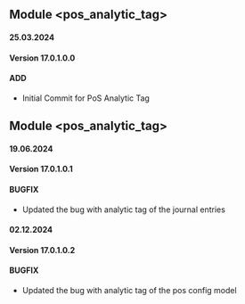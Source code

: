 ## Module <pos_analytic_tag>

#### 25.03.2024
#### Version 17.0.1.0.0
#### ADD
 - Initial Commit for PoS Analytic Tag

## Module <pos_analytic_tag>

#### 19.06.2024
#### Version 17.0.1.0.1
#### BUGFIX

- Updated the bug with analytic tag of the journal entries

#### 02.12.2024
#### Version 17.0.1.0.2
#### BUGFIX

- Updated the bug with analytic tag of the pos config model
